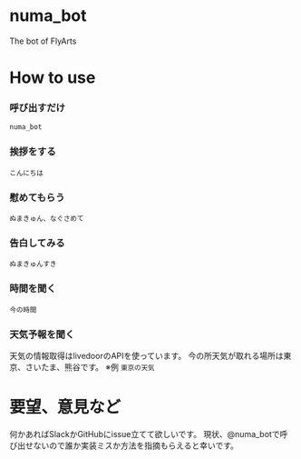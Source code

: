 # numa_bot
The bot of FlyArts
# How to use
### 呼び出すだけ
```numa_bot```
### 挨拶をする
```こんにちは```
### 慰めてもらう
```ぬまきゅん、なぐさめて```
### 告白してみる
```ぬまきゅんすき```
### 時間を聞く
```今の時間```
### 天気予報を聞く
天気の情報取得はlivedoorのAPIを使っています。
今の所天気が取れる場所は東京、さいたま、熊谷です。
※例
```東京の天気```
# 要望、意見など
何かあればSlackかGitHubにissue立てて欲しいです。
現状、@numa_botで呼び出せないので誰か実装ミスか方法を指摘もらえると幸いです。

